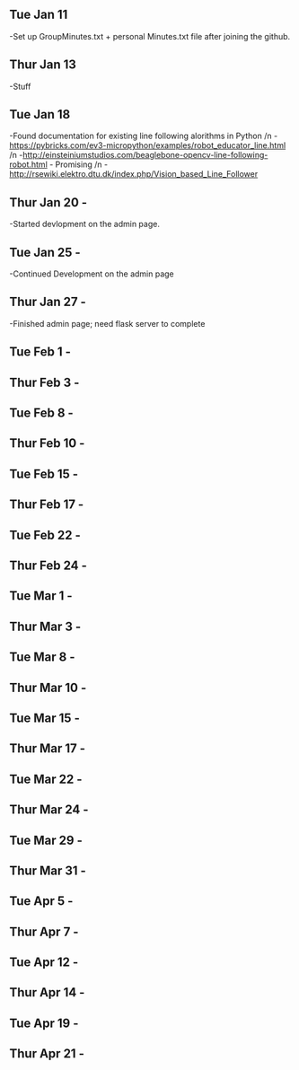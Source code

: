## Tue Jan 11
-Set up GroupMinutes.txt + personal Minutes.txt file after joining the github.

## Thur Jan 13
-Stuff

## Tue Jan 18
-Found documentation for existing line following alorithms in Python /n
  -https://pybricks.com/ev3-micropython/examples/robot_educator_line.html /n
  -http://einsteiniumstudios.com/beaglebone-opencv-line-following-robot.html - Promising /n
  -http://rsewiki.elektro.dtu.dk/index.php/Vision_based_Line_Follower

## Thur Jan 20 - 
-Started devlopment on the admin page.


## Tue Jan 25 - 
-Continued Development on the admin page

## Thur Jan 27 - 
-Finished admin page; need flask server to complete 

## Tue Feb 1 - 


## Thur Feb 3 - 


## Tue Feb 8 - 


## Thur Feb 10 - 


## Tue Feb 15 - 


## Thur Feb 17 - 


## Tue Feb 22 - 


## Thur Feb 24 - 


## Tue Mar 1 - 


## Thur Mar 3 - 


## Tue Mar 8 - 


## Thur Mar 10 - 


## Tue Mar 15 - 


## Thur Mar 17 - 


## Tue Mar 22 - 


## Thur Mar 24 - 


## Tue Mar 29 - 


## Thur Mar 31 - 


## Tue Apr 5 - 


## Thur Apr 7 - 


## Tue Apr 12 - 


## Thur Apr 14 - 


## Tue Apr 19 - 


## Thur Apr 21 - 
